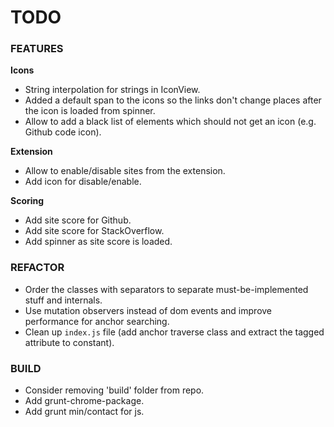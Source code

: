 # TODO #

### FEATURES ###

__Icons__

* String interpolation for strings in IconView.
* Added a default span to the icons so the links don't change places after the icon is loaded from spinner.
* Allow to add a black list of elements which should not get an icon (e.g. Github code icon).

__Extension__

* Allow to enable/disable sites from the extension.
* Add icon for disable/enable.

__Scoring__

* Add site score for Github.
* Add site score for StackOverflow.
* Add spinner as site score is loaded.




### REFACTOR ###

* Order the classes with separators to separate must-be-implemented stuff and internals.
* Use mutation observers instead of dom events and improve performance for anchor searching.
* Clean up `index.js` file (add anchor traverse class and extract the tagged attribute to constant).


### BUILD ###

* Consider removing 'build' folder from repo.
* Add grunt-chrome-package.
* Add grunt min/contact for js.



